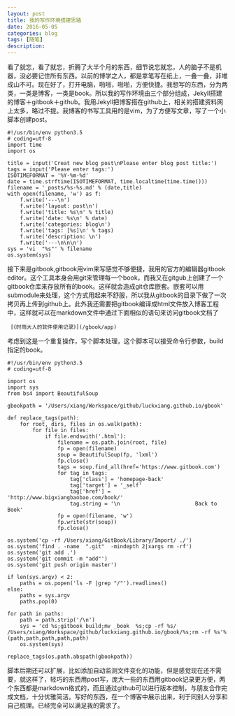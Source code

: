 ```yaml
---
layout: post
title: 我的写作环境搭建思路
date: 2016-05-05
categories: blog
tags: [随笔]
description: 
---
```


看了就忘，看了就忘，折腾了大半个月的东西，细节说忘就忘，人的脑子不是机器，没必要记住所有东西。以前的博学之人，都是拿笔写在纸上，一叠一叠，非堆成山不可。现在好了，打开电脑，啪啪，啪啪，方便快捷。我想写的东西，分为两类，一类是博客，一类是book。所以我的写作环境由三个部分组成，Jekyll搭建的博客＋gitbook＋github。我用Jekyll把博客搭在github上，相关的搭建资料网上太多，略过不提。我博客的书写工具用的是vim，为了方便写文章，写了一个小脚本创建post。

```
#!/usr/bin/env python3.5
# coding=utf-8
import time
import os

title = input('Creat new blog post\nPlease enter blog post title:')
tags = input('Please enter tags:')
ISOTIMEFORMAT = '%Y-%m-%d'
date = time.strftime(ISOTIMEFORMAT, time.localtime(time.time()))
filename = '_posts/%s-%s.md' % (date,title)
with open(filename, 'w') as f:
    f.write('---\n')
    f.write('layout: post\n')
    f.write('title: %s\n' % title)
    f.write('date: %s\n' % date)
    f.write('categories: blog\n')
    f.write('tags: [%s]\n' % tags)
    f.write('description: \n')
    f.write('---\n\n\n')
sys = 'vi  "%s"' % filename
os.system(sys)
```

接下来是gitbook,gitbook用vim来写感觉不够便捷，我用的官方的编辑器gitbook editor。这个工具本身会用git来管理每一个book，而我又在gitgub上创建了一个gitbook仓库来存放所有的book。这样就会造成git仓库嵌套。嵌套可以用submodule来处理，这个方式用起来不舒服，所以我从gitbook的目录下做了一次拷贝再上传到github上。此外我还需要把gitbook编译成html文件放入博客工程中，这样就可以在markdown文件中通过下面相似的语句来访问gitbook文档了

```
 [《时雨大人的软件使用记录》](/gbook/app)
```

考虑到这是一个重复操作，写个脚本处理，这个脚本可以接受命令行参数，build指定的book。

```
#!/usr/bin/env python3.5
# coding=utf-8

import os 
import sys
from bs4 import BeautifulSoup

gbookpath = '/Users/xiang/Workspace/github/luckxiang.github.io/gbook'

def replace_tags(path):
    for root, dirs, files in os.walk(path):
        for file in files:
            if file.endswith('.html'):
                filename = os.path.join(root, file)
                fp = open(filename)
                soup = BeautifulSoup(fp, 'lxml')
                fp.close()
                tags = soup.find_all(href='https://www.gitbook.com')
                for tag in tags:
                    tag['class'] = 'homepage-back'
                    tag['target'] = '_self'
                    tag['href'] = 'http://www.bigxiangbaobao.com/book/'
                    tag.string = '\n                        Back to Book'
                fp = open(filename, 'w')
                fp.write(str(soup))
                fp.close()

os.system('cp -rf /Users/xiang/GitBook/Library/Import/ ./')
os.system('find . -name  ".git"  -mindepth 2|xargs rm -rf')
os.system('git add .')
os.system('git commit -m "add"')
os.system('git push origin master')

if len(sys.argv) < 2:
    paths = os.popen('ls -F |grep "/"').readlines()
else:
    paths = sys.argv
    paths.pop(0)

for path in paths:
    path = path.strip('/\n')
    sys = 'cd %s;gitbook build;mv _book  %s;cp -rf %s/ /Users/xiang/Workspace/github/luckxiang.github.io/gbook/%s;rm -rf %s'%(path,path,path,path,path)
    os.system(sys)

replace_tags(os.path.abspath(gbookpath))

```

脚本后期还可以扩展，比如添加自动监测文件变化的功能，但是感觉现在还不需要，就这样了，轻巧的东西用post写，庞大一些的东西用gitbook记录更方便，两个东西都是markdown格式的，而且通过github可以进行版本控制，与朋友合作完成文档，十分优雅简洁。写好的东西，在一个博客中展示出来，利于同别人分享和自己梳理。已经完全可以满足我的需求了。

